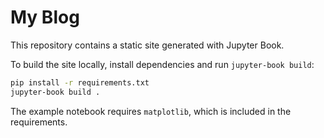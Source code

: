 # My Blog

This repository contains a static site generated with Jupyter Book.

To build the site locally, install dependencies and run `jupyter-book build`:

```bash
pip install -r requirements.txt
jupyter-book build .
```

The example notebook requires `matplotlib`, which is included in the requirements.

